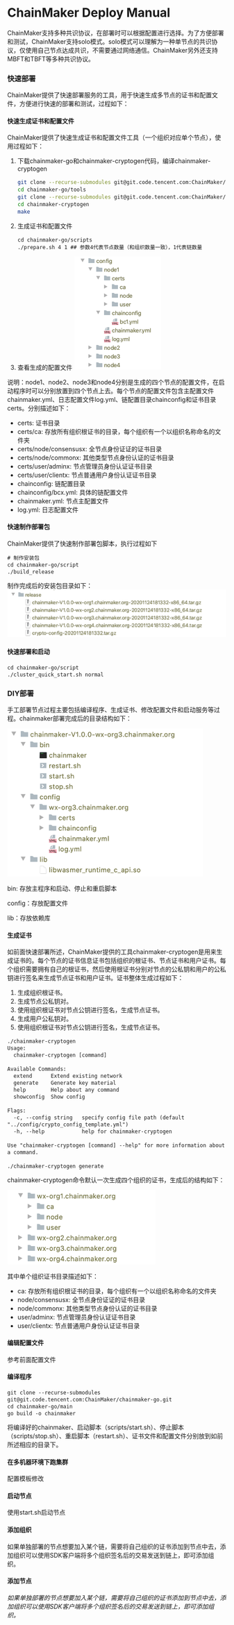 # ChainMaker Deploy Manual

ChainMaker支持多种共识协议，在部署时可以根据配置进行选择。为了方便部署和测试，ChainMaker支持solo模式。solo模式可以理解为一种单节点的共识协议，仅使用自己节点达成共识，不需要通过网络通信。ChainMaker另外还支持MBFT和TBFT等多种共识协议。

### 快速部署

ChainMaker提供了快速部署服务的工具，用于快速生成多节点的证书和配置文件，方便进行快速的部署和测试，过程如下：

#### 快速生成证书和配置文件

ChainMaker提供了快速生成证书和配置文件工具（一个组织对应单个节点），使用过程如下：

1. 下载chainmaker-go和chainmaker-cryptogen代码，编译chainmaker-cryptogen

   ```sh
   git clone --recurse-submodules git@git.code.tencent.com:ChainMaker/chainmaker-go.git
   cd chainmaker-go/tools
   git clone --recurse-submodules git@git.code.tencent.com:ChainMaker/chainmaker-cryptogen.git
   cd chainmaker-cryptogen
   make
   ```

2. 生成证书和配置文件

   ```shell
   cd chainmaker-go/scripts
   ./prepare.sh 4 1 ## 参数4代表节点数量（和组织数量一致），1代表链数量
   ```

3. 查看生成的配置文件
   <img src="images/config.png" alt="config.png"/>

说明：node1、node2、node3和node4分别是生成的四个节点的配置文件，在启动程序时可以分别放置到四个节点上去。每个节点的配置文件包含主配置文件chainmaker.yml、日志配置文件log.yml、链配置目录chainconfig和证书目录certs。分别描述如下：

- certs: 证书目录
- certs/ca: 存放所有组织根证书的目录，每个组织有一个以组织名称命名的文件夹
- certs/node/consensusx: 全节点身份证证的证书目录
- certs/node/commonx: 其他类型节点身份认证的证书目录
- certs/user/adminx: 节点管理员身份认证证书目录
- certs/user/clientx: 节点普通用户身份认证证书目录
- chainconfig: 链配置目录
- chainconfig/bcx.yml: 具体的链配置文件
- chainmaker.yml: 节点主配置文件
- log.yml: 日志配置文件

#### 快速制作部署包

ChainMaker提供了快速制作部署包脚本，执行过程如下

```shell
# 制作安装包
cd chainmaker-go/script
./build_release
```

制作完成后的安装包目录如下：
<img src="images/install-package.png" alt="install-package.png"/>

#### 快速部署和启动

```
cd chainmaker-go/script
./cluster_quick_start.sh normal
```

### DIY部署

手工部署节点过程主要包括编译程序、生成证书、修改配置文件和启动服务等过程。chainmaker部署完成后的目录结构如下：

<img src="images/deploy.png" alt="deploy.png" style="zoom: 60%;"/>

bin: 存放主程序和启动、停止和重启脚本

config：存放配置文件

lib：存放依赖库

#### 生成证书

如前面快速部署所述，ChainMaker提供的工具chainmaker-cryptogen是用来生成证书的。每个节点的证书信息证书包括组织的根证书、节点证书和用户证书。每个组织需要拥有自己的根证书，然后使用根证书分别对节点的公私钥和用户的公私钥进行签名来生成节点证书和用户证书。证书整体生成过程如下：

1. 生成组织根证书。
2. 生成节点公私钥对。
3. 使用组织根证书对节点公钥进行签名，生成节点证书。
4. 生成用户公私钥对。
5. 使用组织根证书对节点公钥进行签名，生成节点证书。

```shell
./chainmaker-cryptogen
Usage:
  chainmaker-cryptogen [command]

Available Commands:
  extend      Extend existing network
  generate    Generate key material
  help        Help about any command
  showconfig  Show config

Flags:
  -c, --config string   specify config file path (default "../config/crypto_config_template.yml")
  -h, --help            help for chainmaker-cryptogen

Use "chainmaker-cryptogen [command] --help" for more information about a command.

./chainmaker-cryptogen generate
```

chainmaker-cryptogen命令默认一次生成四个组织的证书，生成后的结构如下：

<img src="images/cryptogen.png" alt="cryptogen.png" style="zoom: 60%;"/>

其中单个组织证书目录描述如下：

- ca: 存放所有组织根证书的目录，每个组织有一个以组织名称命名的文件夹
- node/consensusx: 全节点身份证证的证书目录
- node/commonx: 其他类型节点身份认证的证书目录
- user/adminx: 节点管理员身份认证证书目录
- user/clientx: 节点普通用户身份认证证书目录

#### 编辑配置文件

参考前面配置文件

#### 编译程序

```shell
git clone --recurse-submodules git@git.code.tencent.com:ChainMaker/chainmaker-go.git
cd chainmaker-go/main
go build -o chainmaker
```

将编译好的chainmaker、启动脚本（scripts/start.sh）、停止脚本（scripts/stop.sh）、重启脚本（restart.sh）、证书文件和配置文件分别放到如前所述相应的目录下。

#### 在多机器环境下跑集群

配置模板修改

#### 启动节点

使用start.sh启动节点

#### 添加组织

如果单独部署的节点想要加入某个链，需要将自己组织的证书添加到节点中去，添加组织可以使用SDK客户端将多个组织签名后的交易发送到链上，即可添加组织。

#### 添加节点

*如果单独部署的节点想要加入某个链，需要将自己组织的证书添加到节点中去，添加组织可以使用SDK客户端将多个组织签名后的交易发送到链上，即可添加组织。*

